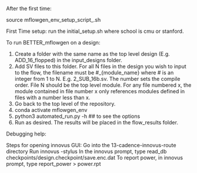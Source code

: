 After the first time: 

source mflowgen_env_setup_script_<school>.sh

First Time setup:
run the initial_setup.sh <school> where school is cmu or stanford. 

To run BETTER_mflowgen on a design:

1. Create a folder with the same name as the top level design (E.g. ADD_16_flopped) in the input_designs folder. 
2. Add SV files to this folder. For all N files in the design you wish to input to the flow, the filename must be #_{module_name} where # is an integer from 1 to N. E.g. 2_SUB_16b.sv.
	The number sets the compile order. File N should be the top level module. For any file numbered x, the module contained in file number x only references
	modules defined in files with a number less than x. 
3. Go back to the top level of the repository. 
4. conda activate mflowgen_env
5. python3 automated_run.py -h ## to see the options
6. Run as desired. The results will be placed in the flow_results folder. 


Debugging help: 

Steps for opening innovus GUI:
Go into the 13-cadence-innovus-route directory
Run innovus -stylus
In the innovus prompt, type read_db checkpoints/design.checkpoint/save.enc.dat
To report power, in innovus prompt, type report_power > power.rpt

